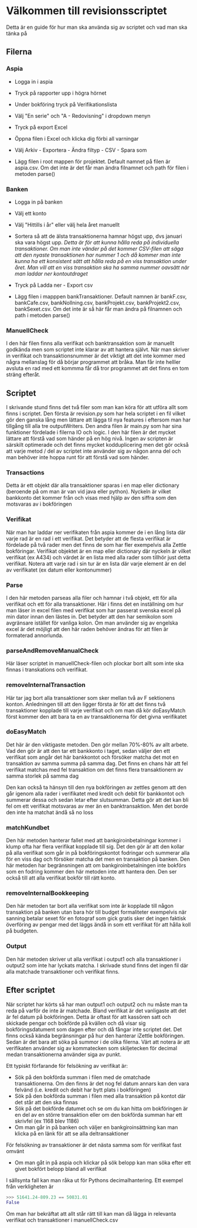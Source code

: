 # Välkommen till revisionsscriptet

Detta är en guide för hur man ska använda sig av scriptet och vad man ska tänka på

## Filerna

### Aspia

* Logga in i aspia

* Tryck på rapporter upp i högra hörnet

* Under bokföring tryck på Verifikationslista

* Välj "En serie" och "A - Redovisning" i dropdown menyn

* Tryck på export Excel

* Öppna filen i Excel och klicka dig förbi all varningar

* Välj Arkiv - Exportera - Ändra filtyp - CSV - Spara som

* Lägg filen i root mappen för projektet. Default namnet på filen är aspia.csv. Om det inte är det får man ändra filnamnet och path för filen i metoden parse()

### Banken

* Logga in på banken

* Välj ett konto

* Välj "Hittills i år" eller välj hela året manuellt

* Sortera så att de älsta transaktionerna hamnar högst upp, dvs januari ska vara högst upp. *Detta är för att kunna hålla reda på individuella transaktioner. 
Om man inte vänder på det kommer CSV-filen att säga att den nyaste transaktionen har nummer 1 och då kommer man inte kunna ha ett konsistent sätt att hålla reda
på en viss transaktion under året. Man vill att en viss transaktion ska ha samma nummer oavsätt när man laddar ner kontoutdraget*

* Tryck på Ladda ner - Export csv

* Lägg filen i mapppen bankTransaktioner. Default namnen är bankF.csv, bankCafe.csv, bankNollning.csv, bankProjekt.csv, bankProjekt2.csv, bankSexet.csv. Om det inte är så här får man ändra på filnamnen och path i metoden parse()

### ManuellCheck

I den här filen finns alla verifikat och banktransaktion som är manuellt godkända men som scriptet inte klarar av att hantera självt. När man skriver in verifikat och transaktionsnummer är det viktigt att det inte kommer med några mellanslag för då börjar programmet att bråka. Man får inte helller avsluta en rad med ett kommma får då tror programmet att det finns en tom sträng efteråt.


## Scriptet

I skrivande stund finns det två filer som man kan köra för att utföra allt som finns i scriptet. Den första är revision.py som har hela scriptet i en fil vilket gör den ganska lång men lättare att lägga til nya features i eftersom man har tillgång till alla tre outputWriters. Den andra filen är main.py som har sina funktioner fördelade i filerna IO och logic. I den här filen är det mycket lättare att förstå vad som händer på en hög nivå. Ingen av scripten är särskilt optimerade och det finns mycket kodduplicering men det gör också att varje metod / del av scriptet inte använder sig av någon anna del och man behöver inte hoppa runt för att förstå vad som händer. 

### Transactions

Detta är ett objekt där alla transaktioner sparas i en map eller dictionary (beroende på om man är van vid java eller python). Nyckeln är vilket bankkonto det kommer från och visas med hjälp av den siffra som den motsvaras av i bokföringen

### Verifikat

När man har laddar ner verifikaten från aspia kommer de i en lång lista där varje rad är en rad i ett verifikat. Det betyder att de flesta verifikat är fördelade på två rader men det finns de som har fler exempelvis alla Zettle bokföringar.
Verifikat objektet är en map eller dictionary där nyckeln är vilket verifikat (ex A434) och värdet är en lista med alla rader som tillhör just detta verifikat. Notera att varje rad i sin tur är en lista där varje element är en del av verifikatet (ex datum eller kontonummer)

### Parse

I den här metoden parseas alla filer och hamnar i två objekt, ett för alla verifikat och ett för alla transaktioner. Här i finns det en inställning om hur man läser in excel filen med verifikat som har passerat svenska excel på min dator innan den lästes in. Det betyder att den har semikolon som avgränsare istället för vanliga kolon. Om man använder sig av engelska excel är det möjligt att den här raden behöver ändras för att filen är formaterad annorlunda.

### parseAndRemoveManualCheck

Här läser scriptet in manuellCheck-filen och plockar bort allt som inte ska finnas i transkations och verifikat.

### removeInternalTransaction

Här tar jag bort alla transaktioner som sker mellan två av F sektionens konton. Anledningen till att den ligger första är för att det finns två transaktioner kopplade till varje verifikat och om man då kör doEasyMatch först kommer den att bara ta en av transaktionerna för det givna verifikatet

### doEasyMatch

Det här är den viktigaste metoden. Den gör mellan 70%-80% av allt arbete. Vad den gör är att den tar ett bankkonto i taget, sedan väljer den ett verifikat som angår det här bankkontot och försöker matcha det mot en transaktion av samma summa på samma dag. Det finns en chans här att fel verifikat matchas med fel transaktion om det finns flera transaktionern av samma storlek på samma dag

Den kan också ta hänsyn till den nya bokföringen av zettles genom att den går igenom alla rader i verifikatet med kredit och debit för bankkontot och summerar dessa och sedan letar efter slutsumman. Detta gör att det kan bli fel om ett verifikat motsvaras av mer än en banktransaktion. Men det borde den inte ha matchat ändå så no loss

### matchKundbet

Den här metoden hanterar fallet med att bankgiroinbetalningar kommer i klump ofta har flera verifikat kopplade till sig. Det den gör är att den kollar på alla verifikat som går in på bokföringskontot fodringar och summerar alla för en viss dag och försöker matcha det men en transaktion på banken. Den här metoden har begränsningen att om bankgiroinbetalningen inte bokförs som en fodring kommer den här metoden inte att hantera den. Den ser också till att alla verifikat bokför till rätt konto.

### removeInternalBookkeeping

Den här metoden tar bort alla verifikat som inte är kopplade till någon transaktion på banken utan bara hör till budget formaliteter exempelvis när sanning betalar sexet för en fotograf som gick gratis sker det ingen faktisk överföring av pengar med det läggs ändå in som ett verifikat för att hålla koll på budgeten.

### Output

Den här metoden skriver ut alla verifikat i output1 och alla transaktioner i output2 som inte har lyckats matcha. I skrivade stund finns det ingen fil där alla matchade transaktioner och verifikat finns.

## Efter scriptet

När scriptet har körts så har man output1 och output2 och nu måste man ta reda på varför de inte är matchade. Bland verifikat är det vanligaste att det är fel datum på bokföringen. Detta är oftast för att kassören satt och skickade pengar och bokförde på kvällen och då visar sig bokföringsdatument som dagen efter och då fångar inte scriptet det. Det finns också kända begränsningar på hur den hanterar iZettle bokföringen. Sedan är det bara att söka på summor i de olika filerna. Värt att notera är att verifikaten använder sig av kommatecken som skiljetecken för decimal medan transaktionerna använder siga av punkt. 

Ett typiskt förfarande för felsökning av verifikat är:
* Sök på den bokförda summan i filen med de omatchade transaktionerna. Om den finns är det nog fel datum annars kan den vara felvänd (i.e. kredit och debit har bytt plats i bokföringen)
* Sök på den bokförda summan i filen med alla transaktion på kontot där det står att den ska finnas
* Sök på det bokförde datumet och se om du kan hitta om bokföringen är en del av en större transaktion eller om den bokförda summan har ett skrivfel (ex 1168 blev 1186)
* Om man går in på banken och väljer en bankgiroinsättning kan man klicka på en länk för att se alla deltransaktioner

För felsökning av transaktioner är det nästa samma som för verifikat fast omvänt
* Om man gåt in på aspia och klickar på sök belopp kan man söka efter ett givet bokfört belopp bland all verifikat

I sällsynta fall kan man råka ut för Pythons decimalhantering. Ett exempel från verkligheten är 
```py
>>> 51641.24-809.23 == 50831.01
False
```

Om man har bekräftat att allt står rätt till kan man då lägga in relevanta verifikat och transaktioner i manuellCheck.csv